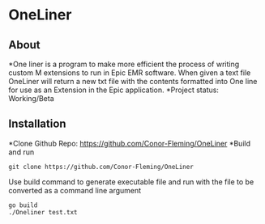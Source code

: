 # OneLiner

## About
*One liner is a program to make more efficient the process of writing custom M extensions to run in Epic EMR software. When given a text file OneLiner will return a new txt file with the contents formatted into One line for use as an Extension in the Epic application.
*Project status: Working/Beta
    

## Installation
*Clone Github Repo: https://github.com/Conor-Fleming/OneLiner
*Build and run
```
git clone https://github.com/Conor-Fleming/OneLiner
```
Use build command to generate executable file and run with the file to be converted as a command line argument
```
go build
./Oneliner test.txt
```



